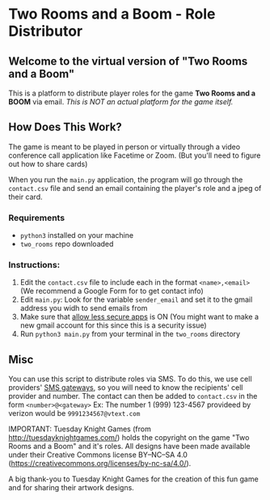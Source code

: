# Two Rooms and a Boom - Role Distributor

## Welcome to the virtual version of "Two Rooms and a Boom"
This is a platform to distribute player roles for the game **Two Rooms and a BOOM** via email.
*This is NOT an actual platform for the game itself.*

## How Does This Work?
The game is meant to be played in person or virtually through a video conference call application like Facetime or Zoom.
(But you'll need to figure out how to share cards)

When you run the `main.py` application, the program will go through the `contact.csv` file and send an email containing the player's role and a jpeg of their card. 

### Requirements
* `python3` installed on your machine
* `two_rooms` repo downloaded

### Instructions:
1. Edit the `contact.csv` file to include each in the format `<name>,<email>`
  (We recommend a Google Form for to get contact info)
1. Edit `main.py`: Look for the variable `sender_email` and set it to the gmail address you widh to send emails from
1. Make sure that [allow less secure apps](https://myaccount.google.com/lesssecureapps) is ON
  (You might want to make a new gmail account for this since this is a security issue)
1. Run `python3 main.py` from your terminal in the `two_rooms` directory

## Misc
You can use this script to distribute roles via SMS. To do this, we use cell providers' [SMS gateways](https://en.wikipedia.org/wiki/SMS_gateway#Email_clients), so you will need to know the recipients' cell provider and number. The contact can then be added to `contact.csv` in the form `<number>@<gateway>`
  Ex: The number 1 (999) 123-4567 provideed by verizon would be `9991234567@vtext.com`


IMPORTANT: Tuesday Knight Games (from http://tuesdayknightgames.com/) holds the copyright on the game "Two Rooms and a Boom" and it's roles. All designs have been made available under their Creative Commons license BY–NC–SA 4.0 (https://creativecommons.org/licenses/by-nc-sa/4.0/). 

A big thank-you to Tuesday Knight Games for the creation of this fun game and for sharing their artwork designs.
